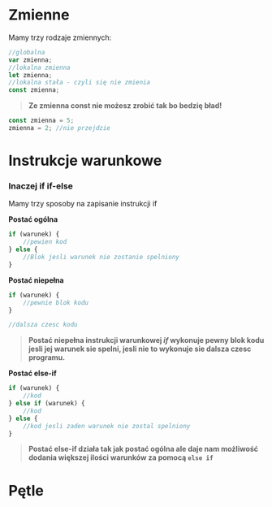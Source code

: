 # Zmienne
Mamy trzy rodzaje zmiennych:
```js
//globalna
var zmienna;
//lokalna zmienna
let zmienna;
//lokalna stała - czyli się nie zmienia
const zmienna;
```
>**Ze zmienna const nie możesz zrobić tak bo bedzię bład!**
```js
const zmienna = 5;
zmienna = 2; //nie przejdzie
```
# Instrukcje warunkowe
### Inaczej if if-else

Mamy trzy sposoby na zapisanie instrukcji if

**Postać ogólna**
```js
if (warunek) {
    //pewien kod
} else {
    //Blok jesli warunek nie zostanie spelniony
}
```
**Postać niepełna**
```js
if (warunek) {
    //pewnie blok kodu
}

//dalsza czesc kodu
```
>**Postać niepełna instrukcji warunkowej *if* wykonuje pewny blok kodu jesli jej warunek sie spelni, jesli nie to wykonuje sie dalsza czesc programu.**

**Postać else-if**
```js
if (warunek) {
    //kod
} else if (warunek) {
    //kod
} else {
    //kod jesli zaden warunek nie zostal spelniony 
}
```
>**Postać else-if działa tak jak postać ogólna ale daje nam możliwość dodania większej ilości warunków za pomocą ``else if``**

# Pętle

